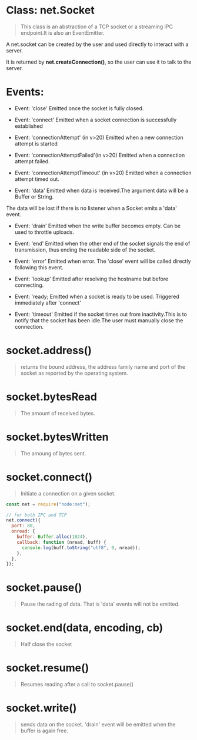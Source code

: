 # Class: net.Socket

> This class is an abstraction of a TCP socket or a streaming IPC endpoint.It is also an EventEmitter.

A net.socket can be created by the user and used directly to interact with a server.

It is returned by **net.createConnection()**, so the user can use it to talk to the server.

# Events:

- Event: 'close'
  Emitted once the socket is fully closed.

- Event: 'connect'
  Emitted when a socket connection is successfully established

- Event: 'connectionAttempt' (in v>20)
  Emitted when a new connection attempt is started

- Event: 'connectionAttemptFailed'(in v>20)
  Emitted when a connection attempt failed.

- Event: 'connectionAttemptTimeout' (in v>20)
  Emitted when a connection attempt timed out.

- Event: 'data'
  Emitted when data is received.The argument data will be a Buffer or String.

The data will be lost if there is no listener when a Socket emits a 'data' event.

- Event: 'drain'
  Emitted when the write buffer becomes empty. Can be used to throttle uploads.

- Event: 'end'
  Emitted when the other end of the socket signals the end of transmission, thus ending the readable side of the socket.

- Event: 'error'
  Emitted when error. The 'close' event will be called directly following this event.

- Event: 'lookup'
  Emitted after resolving the hostname but before connecting.

- Event: 'ready;
  Emitted when a socket is ready to be used.
  Triggered immediately after 'connect'

- Event: 'timeout'
  Emitted if the socket times out from inactivity.This is to notify that the socket has been idle.The user must manually close the connection.

# socket.address()

> returns the bound address, the address family name and port of the socket as reported by the operating system.

# socket.bytesRead

> The amount of received bytes.

# socket.bytesWritten

> The amoung of bytes sent.

# socket.connect()

> Initiate a connection on a given socket.

```javascript
const net = require("node:net");

// for both IPC and TCP
net.connect({
  port: 80,
  onread: {
    buffer: Buffer.alloc(1024),
    callback: function (nread, buff) {
      console.log(buff.toString("utf8", 0, nread));
    },
  },
});
```
# socket.pause()
> Pause the rading of data. That is 'data' events will not be emitted.

# socket.end(data, encoding, cb)
> Half close the socket

# socket.resume()
> Resumes reading after a call to socket.pause()

# socket.write()
> sends data on the socket. 'drain' event will be emitted when the buffer is again free.